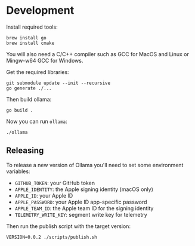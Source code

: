 # Development

Install required tools:

```
brew install go
brew install cmake
```

You will also need a C/C++ compiler such as GCC for MacOS and Linux or Mingw-w64 GCC for Windows.

Get the required libraries:

```
git submodule update --init --recursive
go generate ./...
```

Then build ollama:

```
go build .
```

Now you can run `ollama`:

```
./ollama
```

## Releasing

To release a new version of Ollama you'll need to set some environment variables:

- `GITHUB_TOKEN`: your GitHub token
- `APPLE_IDENTITY`: the Apple signing identity (macOS only)
- `APPLE_ID`: your Apple ID
- `APPLE_PASSWORD`: your Apple ID app-specific password
- `APPLE_TEAM_ID`: the Apple team ID for the signing identity
- `TELEMETRY_WRITE_KEY`: segment write key for telemetry

Then run the publish script with the target version:

```
VERSION=0.0.2 ./scripts/publish.sh
```

